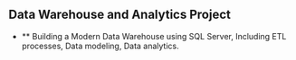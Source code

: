 ## Data Warehouse and Analytics Project
- ** Building a Modern Data Warehouse using SQL Server, Including ETL processes, Data modeling, Data analytics.
